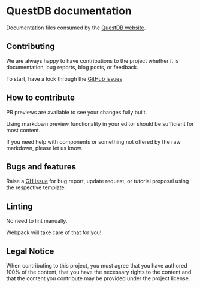 # QuestDB documentation

Documentation files consumed by the [QuestDB website](https://questdb.io).

## Contributing

We are always happy to have contributions to the project whether it is
documentation, bug reports, blog posts, or feedback.

To start, have a look through the [GitHub issues](https://github.com/questdb/documentation/issues)

## How to contribute

PR previews are available to see your changes fully built.

Using markdown preview functionality in your editor should be sufficient for most content.

If you need help with components or something not offered by the raw markdown, please let us know.

## Bugs and features

Raise a [GH issue](https://github.com/questdb/documentation/issues/new/choose) for
bug report, update request, or tutorial proposal using the respective template.

## Linting

No need to lint manually.

Webpack will take care of that for you!

## Legal Notice

When contributing to this project, you must agree that you have authored 100% of
the content, that you have the necessary rights to the content and that the
content you contribute may be provided under the project license.
